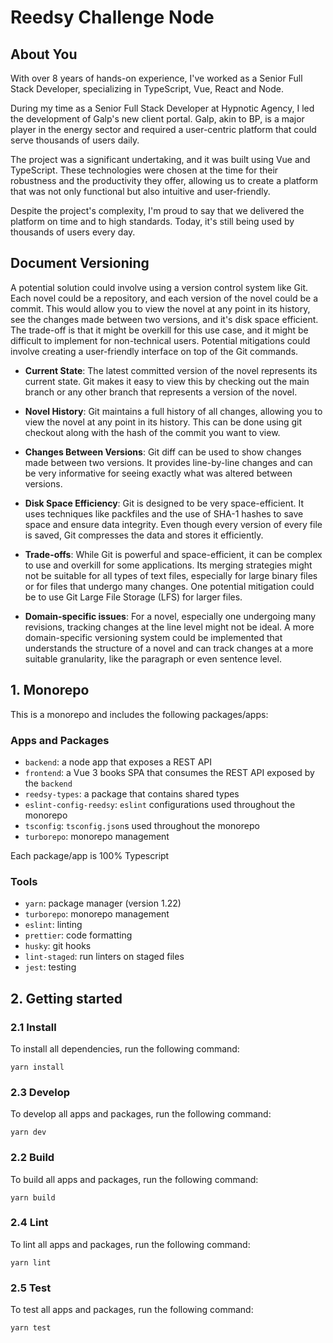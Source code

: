# Reedsy Challenge Node

## About You

With over 8 years of hands-on experience, I've worked as a Senior Full Stack Developer, specializing in TypeScript, Vue,
React and Node.

During my time as a Senior Full Stack Developer at Hypnotic Agency, I led the development of Galp's new client portal.
Galp, akin to BP, is a major player in the energy sector and required a user-centric platform that could serve thousands
of users daily.

The project was a significant undertaking, and it was built using Vue and TypeScript. These technologies were chosen at
the time for their robustness and the productivity they offer, allowing us to create a platform that was not only
functional but also intuitive and user-friendly.

Despite the project's complexity, I'm proud to say that we delivered the platform on time and to high standards. Today,
it's still being used by thousands of users every day.

## Document Versioning

A potential solution could involve using a version control system like Git. Each novel could be a repository, and each
version of the novel could be a commit. This would allow you to view the novel at any point in its history, see the
changes made between two versions, and it's disk space efficient. The trade-off is that it might be overkill for this
use case, and it might be difficult to implement for non-technical users. Potential mitigations could involve creating a
user-friendly interface on top of the Git commands.

- **Current State**: The latest committed version of the novel represents its current state. Git makes it easy to view
  this by checking out the main branch or any other branch that represents a version of the novel.

- **Novel History**: Git maintains a full history of all changes, allowing you to view the novel at any point in its
  history. This can be done using git checkout along with the hash of the commit you want to view.

- **Changes Between Versions**: Git diff can be used to show changes made between two versions. It provides line-by-line
  changes and can be very informative for seeing exactly what was altered between versions.

- **Disk Space Efficiency**: Git is designed to be very space-efficient. It uses techniques like packfiles and the use
  of SHA-1 hashes to save space and ensure data integrity. Even though every version of every file is saved, Git
  compresses the data and stores it efficiently.

- **Trade-offs**: While Git is powerful and space-efficient, it can be complex to use and overkill for some
  applications. Its merging strategies might not be suitable for all types of text files, especially for large binary
  files or for files that undergo many changes. One potential mitigation could be to use Git Large File Storage (LFS)
  for larger files.

- **Domain-specific issues**: For a novel, especially one undergoing many revisions, tracking changes at the line level
  might not be ideal. A more domain-specific versioning system could be implemented that understands the structure of a
  novel and can track changes at a more suitable granularity, like the paragraph or even sentence level.

## 1. Monorepo

This is a monorepo and includes the following packages/apps:

### Apps and Packages

- `backend`: a node app that exposes a REST API
- `frontend`: a Vue 3 books SPA that consumes the REST API exposed by the `backend`
- `reedsy-types`: a package that contains shared types
- `eslint-config-reedsy`: `eslint` configurations used throughout the monorepo
- `tsconfig`: `tsconfig.json`s used throughout the monorepo
- `turborepo`: monorepo management

Each package/app is 100% Typescript

### Tools

- `yarn`: package manager (version 1.22)
- `turborepo`: monorepo management
- `eslint`: linting
- `prettier`: code formatting
- `husky`: git hooks
- `lint-staged`: run linters on staged files
- `jest`: testing

## 2. Getting started

### 2.1 Install

To install all dependencies, run the following command:

```
yarn install
```

### 2.3 Develop

To develop all apps and packages, run the following command:

```
yarn dev
```

### 2.2 Build

To build all apps and packages, run the following command:

```
yarn build
```

### 2.4 Lint

To lint all apps and packages, run the following command:

```
yarn lint
```

### 2.5 Test

To test all apps and packages, run the following command:

```
yarn test
```
